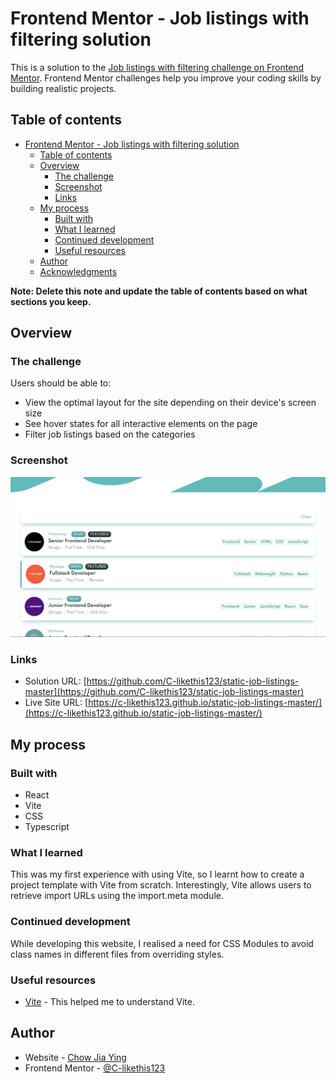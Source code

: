 # Frontend Mentor - Job listings with filtering solution

This is a solution to the [Job listings with filtering challenge on Frontend Mentor](https://www.frontendmentor.io/challenges/job-listings-with-filtering-ivstIPCt). Frontend Mentor challenges help you improve your coding skills by building realistic projects.

## Table of contents

- [Frontend Mentor - Job listings with filtering solution](#frontend-mentor---job-listings-with-filtering-solution)
  - [Table of contents](#table-of-contents)
  - [Overview](#overview)
    - [The challenge](#the-challenge)
    - [Screenshot](#screenshot)
    - [Links](#links)
  - [My process](#my-process)
    - [Built with](#built-with)
    - [What I learned](#what-i-learned)
    - [Continued development](#continued-development)
    - [Useful resources](#useful-resources)
  - [Author](#author)
  - [Acknowledgments](#acknowledgments)

**Note: Delete this note and update the table of contents based on what sections you keep.**

## Overview

### The challenge

Users should be able to:

- View the optimal layout for the site depending on their device's screen size
- See hover states for all interactive elements on the page
- Filter job listings based on the categories

### Screenshot

![](./screenshot.png)

### Links

- Solution URL: [https://github.com/C-likethis123/static-job-listings-master](https://github.com/C-likethis123/static-job-listings-master)
- Live Site URL: [https://c-likethis123.github.io/static-job-listings-master/](https://c-likethis123.github.io/static-job-listings-master/)

## My process

### Built with

- React
- Vite
- CSS
- Typescript

### What I learned

This was my first experience with using Vite, so I learnt how to create a project template with Vite from scratch.
Interestingly, Vite allows users to retrieve import URLs using the import.meta module.

### Continued development

While developing this website, I realised a need for CSS Modules to avoid class names in different files from overriding styles.

### Useful resources

- [Vite](https://vitejs.dev/guide/why.html) - This helped me to understand Vite.

## Author

- Website - [Chow Jia Ying](http://c-likethis123.github.io/website)
- Frontend Mentor - [@C-likethis123](https://www.frontendmentor.io/profile/C-likethis123)

